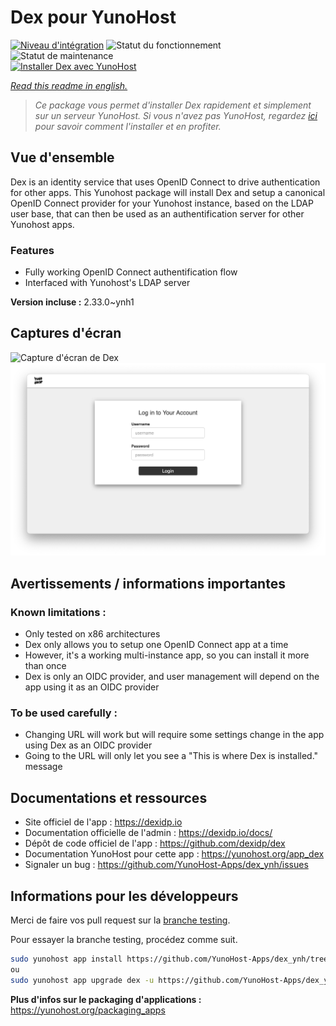 <!--
N.B.: This README was automatically generated by https://github.com/YunoHost/apps/tree/master/tools/README-generator
It shall NOT be edited by hand.
-->

# Dex pour YunoHost

[![Niveau d'intégration](https://dash.yunohost.org/integration/dex.svg)](https://dash.yunohost.org/appci/app/dex) ![Statut du fonctionnement](https://ci-apps.yunohost.org/ci/badges/dex.status.svg) ![Statut de maintenance](https://ci-apps.yunohost.org/ci/badges/dex.maintain.svg)  
[![Installer Dex avec YunoHost](https://install-app.yunohost.org/install-with-yunohost.svg)](https://install-app.yunohost.org/?app=dex)

*[Read this readme in english.](./README.md)*

> *Ce package vous permet d'installer Dex rapidement et simplement sur un serveur YunoHost.
Si vous n'avez pas YunoHost, regardez [ici](https://yunohost.org/#/install) pour savoir comment l'installer et en profiter.*

## Vue d'ensemble

Dex is an identity service that uses OpenID Connect to drive authentication for other apps.
This Yunohost package will install Dex and setup a canonical OpenID Connect provider for your Yunohost instance, based on the LDAP user base, that can then be used as an authentification server for other Yunohost apps.

### Features

- Fully working OpenID Connect authentification flow
- Interfaced with Yunohost's LDAP server


**Version incluse :** 2.33.0~ynh1

## Captures d'écran

![Capture d'écran de Dex](./doc/screenshots/.DS_Store)
![Capture d'écran de Dex](./doc/screenshots/Dex_screenshot.png)

## Avertissements / informations importantes

### Known limitations :

   * Only tested on x86 architectures
   * Dex only allows you to setup one OpenID Connect app at a time
   * However, it's a working multi-instance app, so you can install it more than once
   * Dex is only an OIDC provider, and user management will depend on the app using it as an OIDC provider

### To be used carefully :

   * Changing URL will work but will require some settings change in the app using Dex as an OIDC provider
   * Going to the URL will only let you see a "This is where Dex is installed." message

## Documentations et ressources

* Site officiel de l'app : <https://dexidp.io>
* Documentation officielle de l'admin : <https://dexidp.io/docs/>
* Dépôt de code officiel de l'app : <https://github.com/dexidp/dex>
* Documentation YunoHost pour cette app : <https://yunohost.org/app_dex>
* Signaler un bug : <https://github.com/YunoHost-Apps/dex_ynh/issues>

## Informations pour les développeurs

Merci de faire vos pull request sur la [branche testing](https://github.com/YunoHost-Apps/dex_ynh/tree/testing).

Pour essayer la branche testing, procédez comme suit.

``` bash
sudo yunohost app install https://github.com/YunoHost-Apps/dex_ynh/tree/testing --debug
ou
sudo yunohost app upgrade dex -u https://github.com/YunoHost-Apps/dex_ynh/tree/testing --debug
```

**Plus d'infos sur le packaging d'applications :** <https://yunohost.org/packaging_apps>

